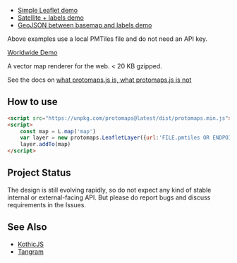 * [Simple Leaflet demo](https://protomaps.github.io/protomaps.js/examples/leaflet.html)
* [Satellite + labels demo](https://protomaps.github.io/protomaps.js/examples/labels.html)
* [GeoJSON between basemap and labels demo](https://protomaps.github.io/protomaps.js/examples/sandwich.html)

Above examples use a local PMTiles file and do not need an API key.

[Worldwide Demo](http://protomaps.com/map/)

A vector map renderer for the web. < 20 KB gzipped.

See the docs on [what protomaps.js is, what protomaps.js is not](https://protomaps.com/docs/protomaps-js#protomapsjs-is-not)

## How to use

```html
<script src="https://unpkg.com/protomaps@latest/dist/protomaps.min.js"></script>
<script>
    const map = L.map('map')
    var layer = new protomaps.LeafletLayer({url:'FILE.pmtiles OR ENDPOINT/{z}/{x}/{y}.pbf'})
    layer.addTo(map)
</script>
```

## Project Status

The design is still evolving rapidly, so do not expect any kind of stable internal or external-facing API. But please do report bugs and discuss requirements in the Issues.

## See Also
* [KothicJS](https://github.com/kothic/kothic-js)
* [Tangram](https://github.com/tangrams/tangram)
